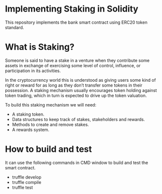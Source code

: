 # Implementing Staking in Solidity
This repository implements the bank smart contract using ERC20 token standard.


# What is Staking?

Someone is said to have a stake in a venture when they contribute some assets in exchange of exercising some level of control, influence, or participation in its activities.

In the cryptocurrency world this is understood as giving users some kind of right or reward for as long as they don’t transfer some tokens in their possession. A staking mechanism usually encourages token holding against token trading, which in turn is expected to drive up the token valuation.

To build this staking mechanism we will need:

*   A staking token.
*   Data structures to keep track of stakes, stakeholders and rewards.
*   Methods to create and remove stakes.
*   A rewards system.

# How to build and test
It can use the following commands in CMD window to build and test the smart contract.
- truffle develop
- truffle compile
- truffle test